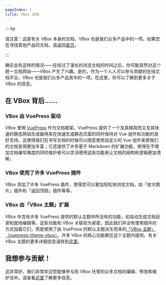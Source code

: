 ```yaml
---
pageIndex: 1
title: VBox 文档
---
```


::: tip

请注意：这是有关 VBox 本身的文档，VBox 也是我们众多产品中的一项。如果您在寻找其他产品的文档，请返回[首页](/)。

:::

确实会有这样的情况——在经过了漫长的浏览文档的时间之后，你可能突然对这个统一文档网站——VBox 产生了兴趣。是的，作为一个人人可以参与贡献的在线文档平台，VBox 也是我们众多产品其中的一项。在这里，你可以了解到更多关于 VBox 的信息。

## 在 VBox 背后……

### VBox 由 VuePress 驱动

VBox 使用 [VuePress](https://vuepress.vuejs.org/zh/) 作为文档框架。VuePress 提供了一个及其精简而又及其快速的静态网站生成器用来在快速生成静态页面的同时保持对 Vue 组件和功能的良好支持，这使得我们在书写文档的时候可以随意使用自定义的 Vue 组件来使我们的文档变得更加丰富；它还提供了许多基于 Markdown 的扩展功能，使得在不增加文档编写难度的同时维护者可以灵活使用这些功能来让文档的结构和逻辑更加清晰。

### VBox 使用了许多 VuePress 插件

VBox 添加了许多 VuePress 插件，使得您可以更加轻松地浏览文档，如「放大图片」插件和「返回顶部」插件等等。

### VBox 由「VBox 主题」扩展

VBox 中含有许多 VuePress 提供的默认主题中所没有的功能，如自动生成文档目录和就地编辑等。这些功能和 VBox 关联较为紧密，因此我们并没有使用插件的方式加载它们，而是使用了由 VuePress 的默认主题派生而来的[「VBox 主题」（vuepress-theme-vbox）](https://github.com/vbox-moe/vuepress-theme-vbox)。许多 VBox 的核心功能都在这个主题内提供。有关 VBox 主题的更多详细信息请转到[这里](./Theme)。

## 我想参与贡献！

这非常好，我们非常欢迎您能够参与到 VBox 托管的众多文档的编辑、修改和维护当中。请查看[这里](./Contribute)了解更多信息。
